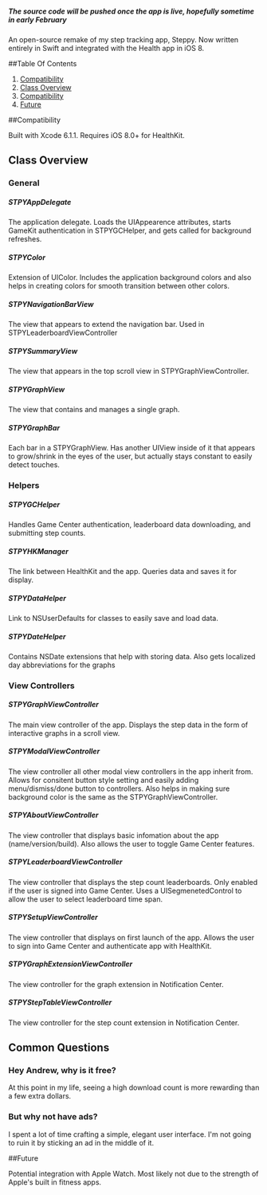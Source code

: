 
##### The source code will be pushed once the app is live, hopefully sometime in early February

An open-source remake of my step tracking app, Steppy. Now written entirely in Swift and integrated with the Health app in iOS 8.


##Table Of Contents

1. [Compatibility](https://github.com/ATFinke-Productions/Steppy-2#compatibility)
2. [Class Overview](https://github.com/ATFinke-Productions/Steppy-2#class-overview)
3. [Compatibility](https://github.com/ATFinke-Productions/Steppy-2#future)
4. [Future](https://github.com/ATFinke-Productions/Steppy-2#common-questions)

##Compatibility

Built with Xcode 6.1.1. Requires iOS 8.0+ for HealthKit.

## Class Overview

### General

##### STPYAppDelegate

The application delegate. Loads the UIAppearence attributes, starts GameKit authentication in STPYGCHelper, and gets called for background refreshes.

##### STPYColor

Extension of UIColor. Includes the application background colors and also helps in creating colors for smooth transition between other colors.

##### STPYNavigationBarView

The view that appears to extend the navigation bar. Used in STPYLeaderboardViewController

##### STPYSummaryView

The view that appears in the top scroll view in STPYGraphViewController.

##### STPYGraphView

The view that contains and manages a single graph.

##### STPYGraphBar

Each bar in a STPYGraphView. Has another UIView inside of it that appears to grow/shrink in the eyes of the user, but actually stays constant to easily detect touches.

### Helpers

##### STPYGCHelper

Handles Game Center authentication, leaderboard data downloading, and submitting step counts.

##### STPYHKManager

The link between HealthKit and the app. Queries data and saves it for display.

##### STPYDataHelper

Link to NSUserDefaults for classes to easily save and load data.

##### STPYDateHelper

Contains NSDate extensions that help with storing data. Also gets localized day abbreviations for the graphs

### View Controllers

##### STPYGraphViewController

The main view controller of the app. Displays the step data in the form of interactive graphs in a scroll view.

##### STPYModalViewController

The view controller all other modal view controllers in the app inherit from. Allows for consitent button style setting and easily adding menu/dismiss/done button to controllers. Also helps in making sure background color is the same as the STPYGraphViewController.

##### STPYAboutViewController

The view controller that displays basic infomation about the app (name/version/build). Also allows the user to toggle Game Center features.

##### STPYLeaderboardViewController

The view controller that displays the step count leaderboards. Only enabled if the user is signed into Game Center. Uses a UISegmenetedControl to allow the user to select leaderboard time span.

##### STPYSetupViewController

The view controller that displays on first launch of the app. Allows the user to sign into Game Center and authenticate app with HealthKit.

##### STPYGraphExtensionViewController

The view controller for the graph extension in Notification Center.

##### STPYStepTableViewController

The view controller for the step count extension in Notification Center.

## Common Questions

### Hey Andrew, why is it free?
At this point in my life, seeing a high download count is more rewarding than a few extra dollars.

### But why not have ads?
I spent a lot of time crafting a simple, elegant user interface. I'm not going to ruin it by sticking an ad in the middle of it.

##Future

Potential integration with Apple Watch. Most likely not due to the strength of Apple's built in fitness apps.
